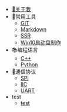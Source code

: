 * [🏡关于我](README)
* 🔨常用工具
    * [GIT](/md/tools/gitlearning)
    * [Markdown](/md/tools/markdown)
    * [SSR](/md/tools/ShadowsockR)
    * [Win10启动盘制作](/md/tools/win10启动盘制作)
* 📚编程语言
    * [C++](/)
    * [Python](/md/programlanguage/python)
* 🧬通信协议
    * [SPI](/)
    * [IIC](/)
    * [UART](/)
* test
    * [test](/test/)
